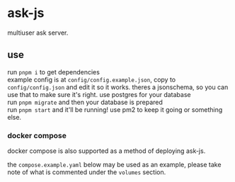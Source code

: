 # ask-js

multiuser ask server.

## use
run `pnpm i` to get dependencies\
example config is at `config/config.example.json`, copy to `config/config.json` and edit it so it works. theres a jsonschema, so you can use that to make sure it's right. use postgres for your database\
run `pnpm migrate` and then your database is prepared\
run `pnpm start` and it'll be running! use pm2 to keep it going or something else.

### docker compose
docker compose is also supported as a method of deploying ask-js.

the `compose.example.yaml` below may be used as an example, please take note of what is commented under the `volumes` section.
